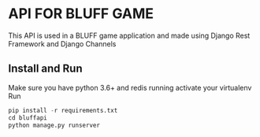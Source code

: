 # API FOR BLUFF GAME

This API is used in a BLUFF game application and made using Django Rest Framework and Django Channels

## Install and Run

Make sure you have python 3.6+ and redis running
activate your virtualenv
Run

```python
pip install -r requirements.txt
cd bluffapi
python manage.py runserver
```
